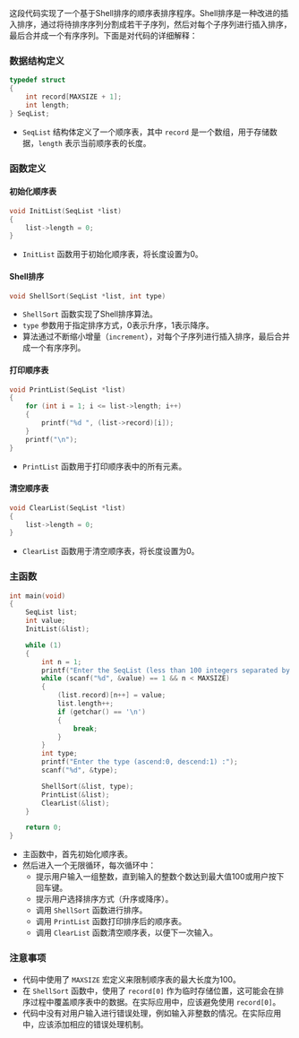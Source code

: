 这段代码实现了一个基于Shell排序的顺序表排序程序。Shell排序是一种改进的插入排序，通过将待排序序列分割成若干子序列，然后对每个子序列进行插入排序，最后合并成一个有序序列。下面是对代码的详细解释：

### 数据结构定义

```c
typedef struct
{
    int record[MAXSIZE + 1];
    int length;
} SeqList;
```

- `SeqList` 结构体定义了一个顺序表，其中 `record` 是一个数组，用于存储数据，`length` 表示当前顺序表的长度。

### 函数定义

#### 初始化顺序表

```c
void InitList(SeqList *list)
{
    list->length = 0;
}
```

- `InitList` 函数用于初始化顺序表，将长度设置为0。

#### Shell排序

```c
void ShellSort(SeqList *list, int type)
```

- `ShellSort` 函数实现了Shell排序算法。
- `type` 参数用于指定排序方式，0表示升序，1表示降序。
- 算法通过不断缩小增量（`increment`），对每个子序列进行插入排序，最后合并成一个有序序列。

#### 打印顺序表

```c
void PrintList(SeqList *list)
{
    for (int i = 1; i <= list->length; i++)
    {
        printf("%d ", (list->record)[i]);
    }
    printf("\n");
}
```

- `PrintList` 函数用于打印顺序表中的所有元素。

#### 清空顺序表

```c
void ClearList(SeqList *list)
{
    list->length = 0;
}
```

- `ClearList` 函数用于清空顺序表，将长度设置为0。

### 主函数

```c
int main(void)
{
    SeqList list;
    int value;
    InitList(&list);

    while (1)
    {
        int n = 1;
        printf("Enter the SeqList (less than 100 integers separated by blank) : ");
        while (scanf("%d", &value) == 1 && n < MAXSIZE)
        {
            (list.record)[n++] = value;
            list.length++;
            if (getchar() == '\n')
            {
                break;
            }
        }
        int type;
        printf("Enter the type (ascend:0, descend:1) :");
        scanf("%d", &type);

        ShellSort(&list, type);
        PrintList(&list);
        ClearList(&list);
    }

    return 0;
}
```

- 主函数中，首先初始化顺序表。
- 然后进入一个无限循环，每次循环中：
  - 提示用户输入一组整数，直到输入的整数个数达到最大值100或用户按下回车键。
  - 提示用户选择排序方式（升序或降序）。
  - 调用 `ShellSort` 函数进行排序。
  - 调用 `PrintList` 函数打印排序后的顺序表。
  - 调用 `ClearList` 函数清空顺序表，以便下一次输入。

### 注意事项

- 代码中使用了 `MAXSIZE` 宏定义来限制顺序表的最大长度为100。
- 在 `ShellSort` 函数中，使用了 `record[0]` 作为临时存储位置，这可能会在排序过程中覆盖顺序表中的数据。在实际应用中，应该避免使用 `record[0]`。
- 代码中没有对用户输入进行错误处理，例如输入非整数的情况。在实际应用中，应该添加相应的错误处理机制。